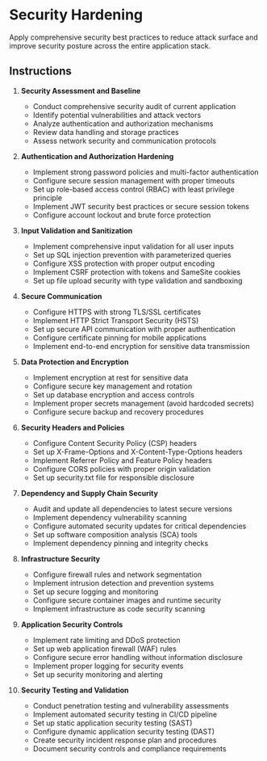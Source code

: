 # Security Hardening

Apply comprehensive security best practices to reduce attack surface and improve security posture across the entire application stack.

## Instructions

1. **Security Assessment and Baseline**
   - Conduct comprehensive security audit of current application
   - Identify potential vulnerabilities and attack vectors
   - Analyze authentication and authorization mechanisms
   - Review data handling and storage practices
   - Assess network security and communication protocols

2. **Authentication and Authorization Hardening**
   - Implement strong password policies and multi-factor authentication
   - Configure secure session management with proper timeouts
   - Set up role-based access control (RBAC) with least privilege principle
   - Implement JWT security best practices or secure session tokens
   - Configure account lockout and brute force protection

3. **Input Validation and Sanitization**
   - Implement comprehensive input validation for all user inputs
   - Set up SQL injection prevention with parameterized queries
   - Configure XSS protection with proper output encoding
   - Implement CSRF protection with tokens and SameSite cookies
   - Set up file upload security with type validation and sandboxing

4. **Secure Communication**
   - Configure HTTPS with strong TLS/SSL certificates
   - Implement HTTP Strict Transport Security (HSTS)
   - Set up secure API communication with proper authentication
   - Configure certificate pinning for mobile applications
   - Implement end-to-end encryption for sensitive data transmission

5. **Data Protection and Encryption**
   - Implement encryption at rest for sensitive data
   - Configure secure key management and rotation
   - Set up database encryption and access controls
   - Implement proper secrets management (avoid hardcoded secrets)
   - Configure secure backup and recovery procedures

6. **Security Headers and Policies**
   - Configure Content Security Policy (CSP) headers
   - Set up X-Frame-Options and X-Content-Type-Options headers
   - Implement Referrer Policy and Feature Policy headers
   - Configure CORS policies with proper origin validation
   - Set up security.txt file for responsible disclosure

7. **Dependency and Supply Chain Security**
   - Audit and update all dependencies to latest secure versions
   - Implement dependency vulnerability scanning
   - Configure automated security updates for critical dependencies
   - Set up software composition analysis (SCA) tools
   - Implement dependency pinning and integrity checks

8. **Infrastructure Security**
   - Configure firewall rules and network segmentation
   - Implement intrusion detection and prevention systems
   - Set up secure logging and monitoring
   - Configure secure container images and runtime security
   - Implement infrastructure as code security scanning

9. **Application Security Controls**
   - Implement rate limiting and DDoS protection
   - Set up web application firewall (WAF) rules
   - Configure secure error handling without information disclosure
   - Implement proper logging for security events
   - Set up security monitoring and alerting

10. **Security Testing and Validation**
    - Conduct penetration testing and vulnerability assessments
    - Implement automated security testing in CI/CD pipeline
    - Set up static application security testing (SAST)
    - Configure dynamic application security testing (DAST)
    - Create security incident response plan and procedures
    - Document security controls and compliance requirements